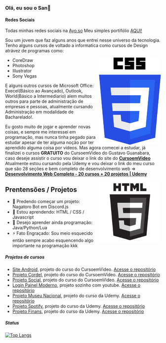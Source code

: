 ### Olá, eu sou o San👋
#### Redes Sociais
Todas minhas redes sociais na <a href="https://ayo.so/ysanzinho_" target="_blank">Ayo.so</a>
Meu simples portifólio <a href="https://ysanzinho.github.io/filipe-portifolio/" target="_blank">AQUI!</a>

Sou um jovem que faz alguns anos que entrei nesse universo da tecnologia. Tenho alguns cursos de voltado a informatica como cursos de Design atrávez de programas como:

<img align="right" src="img/css3-logo.png" width="200">

* CoreDraw
* Photoshop
* Illustrator
* Sony Vegas
  
E alguns outros cursos de Microsoft Office: Execel(Básico ao Avançado), Outlook, World(Básico a Intermediario) alem muitos outros para parte de administração de empresas e pessoas, atualmente cursando Administração em modalidade de Bacharelado!.

Eu gosto muito de jogar e aprender novas coisas, e sempre me interessei em programação, mas nunca tinha pegado para estudar apesar de ter alguma noção por ter aprendido alguma coisa por vídeos. Mas agora comecei a estudar, já finalizei o cursos **GRATUITO** do CursoemVideo do Gustavo Guanabara, caso deseje assistir o curso vou deixar o link do site do **<a href="https://www.cursoemvideo.com" target="_blank">CursoemVideo</a>**
Atualmente estou cursando pela Udemy e vou deixar o link do meu curso que são 28 seções e bem completo de desenvolvimento web ⇒ **<a href="https://www.udemy.com/course/web-completo/" target="_blank">Desenvolvimento Web Completo - 20 cursos + 20 projetos | Udemy</a>**

<img align="right" src="img/html5-logo.png" width="200">

## Prentensões / Projetos

- 🔭 Predendo começar um projeto: Nagatoro Bot em Discord.js
- 🌱 Estou aprendendo: HTML / CSS / Javascript
- 💬 Desejo aprender ainda programação: Java/Python/Lua
- ⚡ Fato Engraçado: Sou meio esquecido então sempre acabo esquencendo algo importante na programação kkk

##### Projetos de cursos
- <a href="https://ysanzinho.github.io/site-android/" target="_blank">Site Android</a>, projeto do curso do CursoemVideo. <a href="https://github.com/ySanzinho/site-android" target="_blank">Acesse o repositório</a>
- <a href="https://ysanzinho.github.io/projeto-cordel/" target="_blank">Projeto Cordel</a>, projeto do curso do CursoemVideo. <a href="https://github.com/ySanzinho/projeto-cordel" target="_blank">Acesse o repositório</a>
- <a href="https://ysanzinho.github.io/projeto-social/" target="_blank">Projeto Social</a>, projeto do curso do CursoemVideo. <a href="https://github.com/ySanzinho/projeto-social" target="_blank">Acesse o repositório</a>
- <a href="https://login-painel.glitch.me/" target="_blank">Login Painel Moderno</a>, projeto sozinho com youtube. <a href="https://glitch.com/~login-painel" target="_blank">Acesse o repositório</a>
- <a href="https://ysanzinho.github.io/projeto-museu-nacional/" target="_blank">Projeto Museu Nacional</a>, projeto do curso da Udemy. <a href="https://github.com/ySanzinho/projeto-museu-nacional" target="_blank">Acesse o repositório</a>
- <a href="https://ysanzinho.github.io/projeto-spotify/" target="_blank">Projeto Spotify</a>, projeto do curso da Udemy. <a href="https://github.com/ySanzinho/projeto-spotify" target="_blank">Acesse o repositório</a>
- <a href="https://ysanzinho.github.io/projeto-finans/" target="_blank">Projeto Finans</a>, projeto do curso da Udemy. <a href="https://github.com/ySanzinho/projeto-finans" target="_blank">Acesse o repositório</a>

##### Status
[![Top Langs](https://github-readme-stats.vercel.app/api/top-langs/?username=ySanzinho&layout=compact)](https://github.com/anuraghazra/github-readme-stats)
